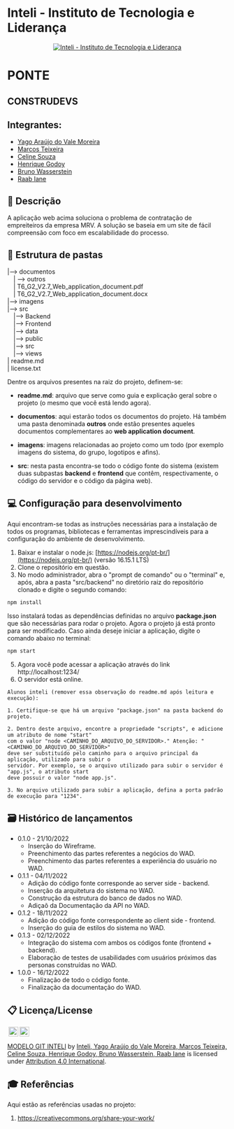 # Inteli - Instituto de Tecnologia e Liderança 

<p align="center">
<a href= "https://www.inteli.edu.br/"><img src="https://www.inteli.edu.br/wp-content/uploads/2021/08/20172028/marca_1-2.png" alt="Inteli - Instituto de Tecnologia e Liderança" border="0"></a>
</p>

# PONTE

## CONSTRUDEVS

## Integrantes: 
- <a href="https://www.linkedin.com/in/yago-ara%C3%BAjo-do-vale-moreira-461816247/">Yago Araújo do Vale Moreira</a>
- <a href="https://www.linkedin.com/in/marcos-teixeira-37676a24a/">Marcos Teixeira</a>
- <a href="https://www.linkedin.com/in/celine-souza-1a38aa225/">Celine Souza</a> 
- <a href="https://www.linkedin.com/in/henrique-godoy-879138252/">Henrique Godoy</a> 
- <a href="https://www.linkedin.com/in/bruno-wasserstein-04b6b1209">Bruno Wasserstein</a>
- <a href="https://www.linkedin.com/in/raab-iane/">Raab Iane</a> 

## 📝 Descrição

A aplicação web acima soluciona o problema de contratação de empreiteiros da empresa MRV. A solução se baseia em um site de fácil compreensão com foco em escalabilidade do processo.

## 📁 Estrutura de pastas

|--> documentos<br>
  &emsp;| --> outros <br>
  &emsp;| T6_G2_V2.7_Web_application_document.pdf<br>
  &emsp;| T6_G2_V2.7_Web_application_document.docx<br>
|--> imagens<br>
|--> src<br>
  &emsp;|--> Backend<br>
  &emsp;|--> Frontend<br>
  &emsp;|--> data<br>
  &emsp;|--> public<br>
  &emsp;|--> src<br>
  &emsp;|--> views<br>
| readme.md<br>
| license.txt

Dentre os arquivos presentes na raiz do projeto, definem-se:

- <b>readme.md</b>: arquivo que serve como guia e explicação geral sobre o projeto (o mesmo que você está lendo agora).

- <b>documentos</b>: aqui estarão todos os documentos do projeto. Há também uma pasta denominada <b>outros</b> onde estão presentes aqueles documentos complementares ao <b>web application document</b>.

- <b>imagens</b>: imagens relacionadas ao projeto como um todo (por exemplo imagens do sistema, do grupo, logotipos e afins).

- <b>src</b>: nesta pasta encontra-se todo o código fonte do sistema (existem duas subpastas <b>backend</b> e <b>frontend</b> que contêm, respectivamente, o código do servidor e o código da página web).

## 💻 Configuração para desenvolvimento

Aqui encontram-se todas as instruções necessárias para a instalação de todos os programas, bibliotecas e ferramentas imprescindíveis para a configuração do ambiente de desenvolvimento.

1.  Baixar e instalar o node.js:  [https://nodejs.org/pt-br/](https://nodejs.org/pt-br/) (versão 16.15.1 LTS)
2. Clone o repositório em questão.
3.  No modo administrador, abra o "prompt de comando" ou o "terminal" e, após,  abra a pasta "src/backend" no diretório raiz do repositório clonado e digite o segundo comando:

```sh
npm install
```

Isso instalará todas as dependências definidas no arquivo <b>package.json</b> que são necessárias para rodar o projeto. Agora o projeto já está pronto para ser modificado. Caso ainda deseje iniciar a aplicação, digite o comando abaixo no terminal:

```sh
npm start
```
5. Agora você pode acessar a aplicação através do link http://localhost:1234/
6. O servidor está online.


```
Alunos inteli (remover essa observação do readme.md após leitura e execução):

1. Certifique-se que há um arquivo "package.json" na pasta backend do projeto.

2. Dentro deste arquivo, encontre a propriedade "scripts", e adicione um atributo de nome "start"
com o valor "node <CAMINHO_DO_ARQUIVO_DO_SERVIDOR>." Atenção: "<CAMINHO_DO_ARQUIVO_DO_SERVIDOR>" 
deve ser substituído pelo caminho para o arquivo principal da aplicação, utilizado para subir o
servidor. Por exemplo, se o arquivo utilizado para subir o servidor é "app.js", o atributo start
deve possuir o valor "node app.js".

3. No arquivo utilizado para subir a aplicação, defina a porta padrão de execução para "1234".
````

## 🗃 Histórico de lançamentos

* 0.1.0 - 21/10/2022
    * Inserção do Wireframe.
    * Preenchimento das partes referentes a negócios do WAD.
    * Preenchimento das partes referentes a experiência do usuário no WAD.
* 0.1.1 - 04/11/2022
    * Adição do código fonte corresponde ao server side - backend.
    * Inserção da arquitetura do sistema no WAD.
    * Construção da estrutura do banco de dados no WAD. 
    * Adiçaõ da Documentação da API no WAD.
* 0.1.2 - 18/11/2022
    * Adição do código fonte correspondente ao client side - frontend.
    * Inserção do guia de estilos do sistema no WAD.
* 0.1.3 - 02/12/2022
    * Integração do sistema com ambos os códigos fonte (frontend + backend).
    * Elaboração de testes de usabilidades com usuários próximos das personas construídas no WAD.
* 1.0.0 - 16/12/2022
    * Finalização de todo o código fonte.
    * Finalização da documentação do WAD.

## 📋 Licença/License

<img style="height:22px!important;margin-left:3px;vertical-align:text-bottom;" src="https://mirrors.creativecommons.org/presskit/icons/cc.svg?ref=chooser-v1"><img style="height:22px!important;margin-left:3px;vertical-align:text-bottom;" src="https://mirrors.creativecommons.org/presskit/icons/by.svg?ref=chooser-v1"><p xmlns:cc="http://creativecommons.org/ns#" xmlns:dct="http://purl.org/dc/terms/"><a property="dct:title" rel="cc:attributionURL" href="https://github.com/Spidus/Teste_Final_1">MODELO GIT INTELI</a> by <a rel="cc:attributionURL dct:creator" property="cc:attributionName" href="https://www.yggbrasil.com.br/vr">Inteli, Yago Araújo do Vale Moreira, Marcos Teixeira, Celine Souza, Henrique Godoy, Bruno Wasserstein, Raab Iane</a> is licensed under <a href="http://creativecommons.org/licenses/by/4.0/?ref=chooser-v1" target="_blank" rel="license noopener noreferrer" style="display:inline-block;">Attribution 4.0 International</a>.</p>

## 🎓 Referências

Aqui estão as referências usadas no projeto:

1. <https://creativecommons.org/share-your-work/>
